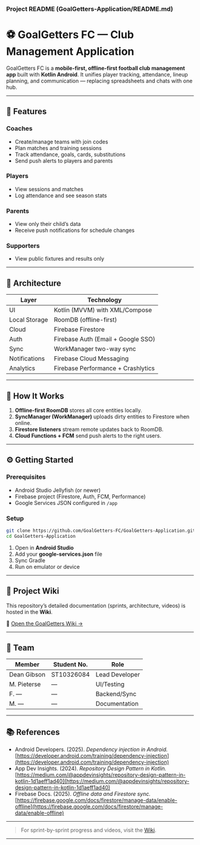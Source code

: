 ### **Project README (GoalGetters-Application/README.md)**

# ⚽ GoalGetters FC — Club Management Application

GoalGetters FC is a **mobile-first, offline-first football club management app** built with **Kotlin Android**.
It unifies player tracking, attendance, lineup planning, and communication — replacing spreadsheets and chats with one hub.

---

## 🚀 Features

### Coaches

* Create/manage teams with join codes
* Plan matches and training sessions
* Track attendance, goals, cards, substitutions
* Send push alerts to players and parents

### Players

* View sessions and matches
* Log attendance and see season stats

### Parents

* View only their child’s data
* Receive push notifications for schedule changes

### Supporters

* View public fixtures and results only

---

## 🧩 Architecture

| Layer         | Technology                         |
| ------------- | ---------------------------------- |
| UI            | Kotlin (MVVM) with XML/Compose     |
| Local Storage | RoomDB (offline-first)             |
| Cloud         | Firebase Firestore                 |
| Auth          | Firebase Auth (Email + Google SSO) |
| Sync          | WorkManager two-way sync           |
| Notifications | Firebase Cloud Messaging           |
| Analytics     | Firebase Performance + Crashlytics |

---

## 🧠 How It Works

1. **Offline-first RoomDB** stores all core entities locally.
2. **SyncManager (WorkManager)** uploads dirty entities to Firestore when online.
3. **Firestore listeners** stream remote updates back to RoomDB.
4. **Cloud Functions + FCM** send push alerts to the right users.

---

## ⚙️ Getting Started

### Prerequisites

* Android Studio Jellyfish (or newer)
* Firebase project (Firestore, Auth, FCM, Performance)
* Google Services JSON configured in `/app`

### Setup

```bash
git clone https://github.com/GoalGetters-FC/GoalGetters-Application.git
cd GoalGetters-Application
```

1. Open in **Android Studio**
2. Add your **google-services.json** file
3. Sync Gradle
4. Run on emulator or device

---

## 🦯 Project Wiki

This repository’s detailed documentation (sprints, architecture, videos) is hosted in the **Wiki**.

🔗 [Open the GoalGetters Wiki →](https://github.com/GoalGetters-FC/GoalGetters-Application/wiki)

---

## 👥 Team

| Member      | Student No. | Role           |
| ----------- | ----------- | -------------- |
| Dean Gibson | ST10326084  | Lead Developer |
| M. Pieterse | —           | UI/Testing     |
| F. —        | —           | Backend/Sync   |
| M. —        | —           | Documentation  |

---

## 📚 References

* Android Developers. (2025). *Dependency injection in Android.*
  [https://developer.android.com/training/dependency-injection](https://developer.android.com/training/dependency-injection)
* App Dev Insights. (2024). *Repository Design Pattern in Kotlin.*
  [https://medium.com/@appdevinsights/repository-design-pattern-in-kotlin-1d1aeff1ad40](https://medium.com/@appdevinsights/repository-design-pattern-in-kotlin-1d1aeff1ad40)
* Firebase Docs. (2025). *Offline data and Firestore sync.*
  [https://firebase.google.com/docs/firestore/manage-data/enable-offline](https://firebase.google.com/docs/firestore/manage-data/enable-offline)

---

> For sprint-by-sprint progress and videos, visit the [Wiki](https://github.com/GoalGetters-FC/GoalGetters-Application/wiki).

---
